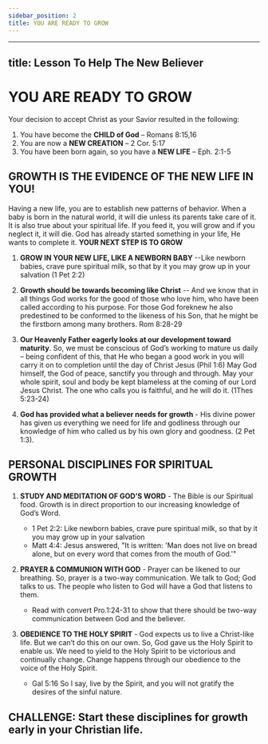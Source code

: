```yaml
---
sidebar_position: 2
title: YOU ARE READY TO GROW
---
```

---
title: Lesson To Help The New Believer
---

# YOU ARE READY TO GROW

Your decision to accept Christ as your Savior resulted in the following:

1. You have become the **CHILD of God** – Romans 8:15,16
2. You are now a **NEW CREATION** – 2 Cor. 5:17
3. You have been born again, so you have a **NEW LIFE** – Eph. 2:1-5

## GROWTH IS THE EVIDENCE OF THE NEW LIFE IN YOU!

Having a new life, you are to establish new patterns of behavior. When a baby is born in the natural world, it will die unless its parents take care of it. It is also true about your spiritual life. If you feed it, you will grow and if you neglect it, it will die. God has already started something in your life, He wants to complete it. **YOUR NEXT STEP IS TO GROW**

1. **GROW IN YOUR NEW LIFE, LIKE A NEWBORN BABY** --Like newborn babies, crave pure spiritual milk, so that by it you may grow up in your salvation (1 Pet 2:2)

2. **Growth should be towards becoming like Christ** -- And we know that in all things God works for the good of those who love him, who have been called according to his purpose. For those God foreknew he also predestined to be conformed to the likeness of his Son, that he might be the firstborn among many brothers. Rom 8:28-29

3. **Our Heavenly Father eagerly looks at our development toward maturity**. So, we must be conscious of God’s working to mature us daily – being confident of this, that He who began a good work in you will carry it on to completion until the day of Christ Jesus (Phil 1:6) May God himself, the God of peace, sanctify you through and through. May your whole spirit, soul and body be kept blameless at the coming of our Lord Jesus Christ. The one who calls you is faithful, and he will do it. (1Thes 5:23-24)

4. **God has provided what a believer needs for growth** - His divine power has given us everything we need for life and godliness through our knowledge of him who called us by his own glory and goodness. (2 Pet 1:3).

## PERSONAL DISCIPLINES FOR SPIRITUAL GROWTH

1. **STUDY AND MEDITATION OF GOD’S WORD** - The Bible is our Spiritual food. Growth is in direct proportion to our increasing knowledge of God’s Word. 

   - 1 Pet 2:2: Like newborn babies, crave pure spiritual milk, so that by it you may grow up in your salvation
   - Matt 4:4: Jesus answered, "It is written: 'Man does not live on bread alone, but on every word that comes from the mouth of God.'"

2. **PRAYER & COMMUNION WITH GOD** - Prayer can be likened to our breathing. So, prayer is a two-way communication. We talk to God; God talks to us. The people who listen to God will have a God that listens to them.

   - Read with convert Pro.1:24-31 to show that there should be two-way communication between God and the believer.

3. **OBEDIENCE TO THE HOLY SPIRIT** - God expects us to live a Christ-like life. But we can’t do this on our own. So, God gave us the Holy Spirit to enable us. We need to yield to the Holy Spirit to be victorious and continually change. Change happens through our obedience to the voice of the Holy Spirit.

   - Gal 5:16 So I say, live by the Spirit, and you will not gratify the desires of the sinful nature.

## CHALLENGE: Start these disciplines for growth early in your Christian life.